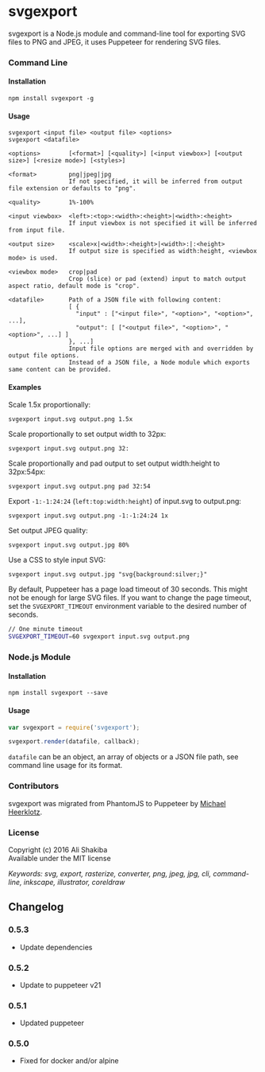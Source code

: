 # svgexport

svgexport is a Node.js module and command-line tool for exporting SVG files to PNG and JPEG, it uses Puppeteer for rendering SVG files.

### Command Line

#### Installation
```
npm install svgexport -g
```

#### Usage
```usage
svgexport <input file> <output file> <options>
svgexport <datafile>

<options>        [<format>] [<quality>] [<input viewbox>] [<output size>] [<resize mode>] [<styles>]

<format>         png|jpeg|jpg
                 If not specified, it will be inferred from output file extension or defaults to "png".
                 
<quality>        1%-100%

<input viewbox>  <left>:<top>:<width>:<height>|<width>:<height>
                 If input viewbox is not specified it will be inferred from input file.
                 
<output size>    <scale>x|<width>:<height>|<width>:|:<height>
                 If output size is specified as width:height, <viewbox mode> is used.

<viewbox mode>   crop|pad
                 Crop (slice) or pad (extend) input to match output aspect ratio, default mode is "crop".

<datafile>       Path of a JSON file with following content:
                 [ {
                   "input" : ["<input file>", "<option>", "<option>", ...],
                   "output": [ ["<output file>", "<option>", "<option>", ...] ]
                 }, ...]
                 Input file options are merged with and overridden by output file options.
                 Instead of a JSON file, a Node module which exports same content can be provided.
```

#### Examples

Scale 1.5x proportionally:
```
svgexport input.svg output.png 1.5x
```

Scale proportionally to set output width to 32px:
```
svgexport input.svg output.png 32:
```

Scale proportionally and pad output to set output width:height to 32px:54px:
```
svgexport input.svg output.png pad 32:54
```

Export `-1:-1:24:24` (`left:top:width:height`) of input.svg to output.png:
```
svgexport input.svg output.png -1:-1:24:24 1x
```

Set output JPEG quality:
```
svgexport input.svg output.jpg 80%
```

Use a CSS to style input SVG:
```
svgexport input.svg output.jpg "svg{background:silver;}"
```

By default, Puppeteer has a page load timeout of 30 seconds. This might not be
enough for large SVG files. If you want to change the page timeout, set the
`SVGEXPORT_TIMEOUT` environment variable to the desired number of seconds.
```bash
// One minute timeout
SVGEXPORT_TIMEOUT=60 svgexport input.svg output.png
```

### Node.js Module

#### Installation
```
npm install svgexport --save
```

#### Usage

```javascript
var svgexport = require('svgexport');

svgexport.render(datafile, callback);
```
`datafile` can be an object, an array of objects or a JSON file path, see command line usage for its format.

### Contributors

svgexport was migrated from PhantomJS to Puppeteer by [Michael Heerklotz](https://github.com/MichaelHeerklotz).

### License

Copyright (c) 2016 Ali Shakiba  
Available under the MIT license

*Keywords: svg, export, rasterize, converter, png, jpeg, jpg, cli, command-line, inkscape, illustrator, coreldraw*


## Changelog

### 0.5.3
* Update dependencies

### 0.5.2
* Update to puppeteer v21

### 0.5.1
* Updated puppeteer

### 0.5.0
* Fixed for docker and/or alpine
